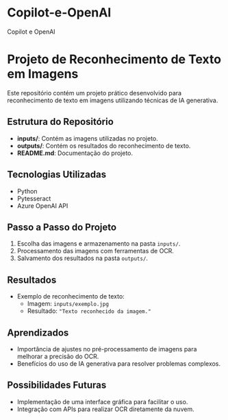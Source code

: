 # Copilot-e-OpenAI
Copilot e OpenAI


# Projeto de Reconhecimento de Texto em Imagens

Este repositório contém um projeto prático desenvolvido para reconhecimento de texto em imagens utilizando técnicas de IA generativa.

## Estrutura do Repositório
- **inputs/**: Contém as imagens utilizadas no projeto.
- **outputs/**: Contém os resultados do reconhecimento de texto.
- **README.md**: Documentação do projeto.

## Tecnologias Utilizadas
- Python
- Pytesseract
- Azure OpenAI API

## Passo a Passo do Projeto
1. Escolha das imagens e armazenamento na pasta `inputs/`.
2. Processamento das imagens com ferramentas de OCR.
3. Salvamento dos resultados na pasta `outputs/`.

## Resultados
- Exemplo de reconhecimento de texto:
  - Imagem: `inputs/exemplo.jpg`
  - Resultado: `"Texto reconhecido da imagem."`

## Aprendizados
- Importância de ajustes no pré-processamento de imagens para melhorar a precisão do OCR.
- Benefícios do uso de IA generativa para resolver problemas complexos.

## Possibilidades Futuras
- Implementação de uma interface gráfica para facilitar o uso.
- Integração com APIs para realizar OCR diretamente da nuvem.

